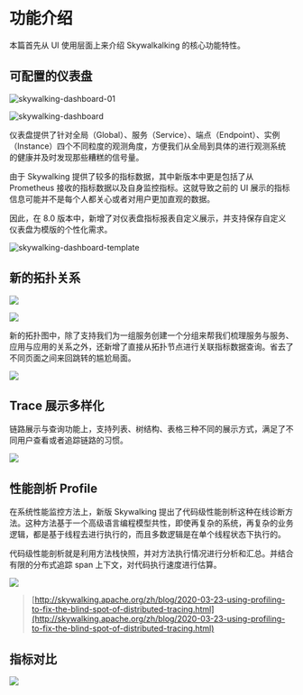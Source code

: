 # 功能介绍

本篇首先从 UI 使用层面上来介绍 Skywalkalking 的核心功能特性。

## 可配置的仪表盘

![skywalking-dashboard-01](http://cdn.jared-says.cn/skywalking-8-01.png)

![skywalking-dashboard](http://cdn.jared-says.cn/WX20200609-110936.png)

仪表盘提供了针对全局（Global）、服务（Service）、端点（Endpoint）、实例（Instance）四个不同粒度的观测角度，方便我们从全局到具体的进行观测系统的健康并及时发现那些糟糕的信号量。

由于 Skywalking 提供了较多的指标数据，其中新版本中更是包括了从 Prometheus 接收的指标数据以及自身监控指标。这就导致之前的 UI 展示的指标信息可能并不是每个人都关心或者对用户更加直观的数据。

因此，在 8.0 版本中，新增了对仪表盘指标报表自定义展示，并支持保存自定义仪表盘为模版的个性化需求。

![skywalking-dashboard-template](http://cdn.jared-says.cn/WechatIMG154.jpeg)

## 新的拓扑关系

![](http://cdn.jared-says.cn/WX20200609-111916.png)

![](http://cdn.jared-says.cn/WX20200609-112018.png)

新的拓扑图中，除了支持我们为一组服务创建一个分组来帮我们梳理服务与服务、应用与应用的关系之外，还新增了直接从拓扑节点进行关联指标数据查询。省去了不同页面之间来回跳转的尴尬局面。

![](http://cdn.jared-says.cn/WX20200607-231826.png)

## Trace 展示多样化

链路展示与查询功能上，支持列表、树结构、表格三种不同的展示方式，满足了不同用户查看或者追踪链路的习惯。

![](http://cdn.jared-says.cn/WX20200607-232233.png)

## 性能剖析 Profile

在系统性能监控方法上，新版 Skywalking 提出了代码级性能剖析这种在线诊断方法。这种方法基于一个高级语言编程模型共性，即使再复杂的系统，再复杂的业务逻辑，都是基于线程去进行执行的，而且多数逻辑是在单个线程状态下执行的。

代码级性能剖析就是利用方法栈快照，并对方法执行情况进行分析和汇总。并结合有限的分布式追踪 span 上下文，对代码执行速度进行估算。

![](http://cdn.jared-says.cn/WX20200607-232336.png)

> [http://skywalking.apache.org/zh/blog/2020-03-23-using-profiling-to-fix-the-blind-spot-of-distributed-tracing.html](http://skywalking.apache.org/zh/blog/2020-03-23-using-profiling-to-fix-the-blind-spot-of-distributed-tracing.html)

## 指标对比

![](http://cdn.jared-says.cn/WX20200607-232857.png)

